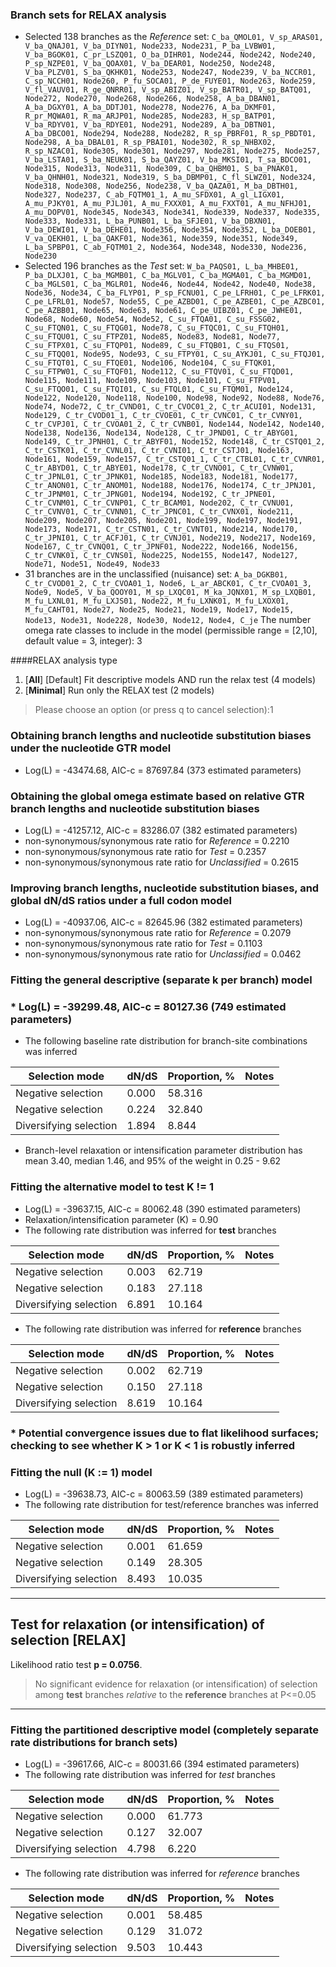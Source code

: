 ### Branch sets for RELAX analysis
* Selected 138 branches as the _Reference_ set: `C_ba_QMOL01, V_sp_ARAS01, V_ba_QNAJ01, V_ba_DIYN01, Node233, Node231, P_ba_LVBW01, V_ba_BGOK01, C_pr_LSZQ01, O_ba_DIHR01, Node244, Node242, Node240, P_sp_NZPE01, V_ba_QOAX01, V_ba_DEAR01, Node250, Node248, V_ba_PLZV01, S_ba_QKHK01, Node253, Node247, Node239, V_ba_NCCR01, C_sp_NCCH01, Node260, P_fu_SOCA01, P_de_FUYE01, Node263, Node259, V_fl_VAUV01, R_ge_QNRR01, V_sp_ABIZ01, V_sp_BATR01, V_sp_BATQ01, Node272, Node270, Node268, Node266, Node258, A_ba_DBAN01, A_ba_DGXY01, A_ba_DDTJ01, Node278, Node276, A_ba_DKMF01, R_pr_MQWA01, R_ma_ARJP01, Node285, Node283, H_sp_BATP01, V_ba_RDYV01, V_ba_RDYE01, Node291, Node289, A_ba_DBTN01, A_ba_DBCO01, Node294, Node288, Node282, R_sp_PBRF01, R_sp_PBDT01, Node298, A_ba_DBAL01, R_sp_PBAI01, Node302, R_sp_NHBX02, R_sp_NZAC01, Node305, Node301, Node297, Node281, Node275, Node257, V_ba_LSTA01, S_ba_NEUK01, S_ba_QAYZ01, V_ba_MKSI01, T_sa_BDCO01, Node315, Node313, Node311, Node309, C_ba_QHBM01, S_ba_PNAK01, V_ba_QHNH01, Node321, Node319, S_ba_DBMP01, C_fl_SLWZ01, Node324, Node318, Node308, Node256, Node238, V_ba_QAZA01, M_ba_DBTH01, Node327, Node237, C_ab_FQTM01_1, A_mu_SFDX01, A_gl_LIGX01, A_mu_PJKY01, A_mu_PJLJ01, A_mu_FXXX01, A_mu_FXXT01, A_mu_NFHJ01, A_mu_DOPV01, Node345, Node343, Node341, Node339, Node337, Node335, Node333, Node331, L_ba_PUNB01, L_ba_SFJE01, V_ba_DBXN01, V_ba_DEWI01, V_ba_DEHE01, Node356, Node354, Node352, L_ba_DOEB01, V_va_QEKH01, L_ba_QAKF01, Node361, Node359, Node351, Node349, L_ba_SPBP01, C_ab_FQTM01_2, Node364, Node348, Node330, Node236, Node230`
* Selected 196 branches as the _Test_ set: `W_ba_PAQS01, L_ba_MHBE01, P_ba_DLXJ01, C_ba_MGMB01, C_ba_MGLV01, C_ba_MGMA01, C_ba_MGMD01, C_ba_MGLS01, C_ba_MGLR01, Node46, Node44, Node42, Node40, Node38, Node36, Node34, C_ba_FLYP01, P_sp_FCNU01, C_pe_LFRH01, C_pe_LFRK01, C_pe_LFRL01, Node57, Node55, C_pe_AZBD01, C_pe_AZBE01, C_pe_AZBC01, C_pe_AZBB01, Node65, Node63, Node61, C_pe_UIBZ01, C_pe_JWHE01, Node68, Node60, Node54, Node52, C_su_FTQA01, C_su_FSSG02, C_su_FTQN01, C_su_FTQG01, Node78, C_su_FTQC01, C_su_FTQH01, C_su_FTQU01, C_su_FTPZ01, Node85, Node83, Node81, Node77, C_su_FTPX01, C_su_FTQP01, Node89, C_su_FTQB01, C_su_FTQS01, C_su_FTQQ01, Node95, Node93, C_su_FTPY01, C_su_AYKJ01, C_su_FTQJ01, C_su_FTQT01, C_su_FTQE01, Node106, Node104, C_su_FTQK01, C_su_FTPW01, C_su_FTQF01, Node112, C_su_FTQV01, C_su_FTQD01, Node115, Node111, Node109, Node103, Node101, C_su_FTPV01, C_su_FTQO01, C_su_FTQI01, C_su_FTQL01, C_su_FTQM01, Node124, Node122, Node120, Node118, Node100, Node98, Node92, Node88, Node76, Node74, Node72, C_tr_CVND01, C_tr_CVOC01_2, C_tr_ACUI01, Node131, Node129, C_tr_CVOD01_1, C_tr_CVOE01, C_tr_CVNC01, C_tr_CVNY01, C_tr_CVPJ01, C_tr_CVOA01_2, C_tr_CVNB01, Node144, Node142, Node140, Node138, Node136, Node134, Node128, C_tr_JPND01, C_tr_ABYG01, Node149, C_tr_JPNH01, C_tr_ABYF01, Node152, Node148, C_tr_CSTQ01_2, C_tr_CSTK01, C_tr_CVNL01, C_tr_CVNI01, C_tr_CSTJ01, Node163, Node161, Node159, Node157, C_tr_CSTQ01_1, C_tr_CTBL01, C_tr_CVNR01, C_tr_ABYD01, C_tr_ABYE01, Node178, C_tr_CVNO01, C_tr_CVNW01, C_tr_JPNL01, C_tr_JPNK01, Node185, Node183, Node181, Node177, C_tr_ANON01, C_tr_ANOM01, Node188, Node176, Node174, C_tr_JPNJ01, C_tr_JPNM01, C_tr_JPNG01, Node194, Node192, C_tr_JPNE01, C_tr_CVNM01, C_tr_CVNP01, C_tr_BCAM01, Node202, C_tr_CVNU01, C_tr_CVNV01, C_tr_CVNN01, C_tr_JPNC01, C_tr_CVNX01, Node211, Node209, Node207, Node205, Node201, Node199, Node197, Node191, Node173, Node171, C_tr_CSTN01, C_tr_CVNT01, Node214, Node170, C_tr_JPNI01, C_tr_ACFJ01, C_tr_CVNJ01, Node219, Node217, Node169, Node167, C_tr_CVNQ01, C_tr_JPNF01, Node222, Node166, Node156, C_tr_CVNK01, C_tr_CVNS01, Node225, Node155, Node147, Node127, Node71, Node51, Node49, Node33`
* 31 branches are in the unclassified (nuisance) set: `A_ba_DGKB01, C_tr_CVOD01_2, C_tr_CVOA01_1, Node6, L_ar_ABCK01, C_tr_CVOA01_3, Node9, Node5, V_ba_QOOY01, M_sp_LXQC01, M_ka_JQNX01, M_sp_LXQB01, M_fu_LXNL01, M_fu_LXJS01, Node22, M_fu_LXNK01, M_fu_LXOX01, M_fu_CAHT01, Node27, Node25, Node21, Node19, Node17, Node15, Node13, Node31, Node228, Node30, Node12, Node4, C_je`
The number omega rate classes to include in the model (permissible range = [2,10], default value = 3, integer): 3


####RELAX analysis type

1. [**All**] [Default] Fit descriptive models AND run the relax test (4 models)
2. [**Minimal**] Run only the RELAX test (2 models)

>Please choose an option (or press q to cancel selection):1


### Obtaining branch lengths and nucleotide substitution biases under the nucleotide GTR model
* Log(L) = -43474.68, AIC-c = 87697.84 (373 estimated parameters)

### Obtaining the global omega estimate based on relative GTR branch lengths and nucleotide substitution biases
* Log(L) = -41257.12, AIC-c = 83286.07 (382 estimated parameters)
* non-synonymous/synonymous rate ratio for *Reference* =   0.2210
* non-synonymous/synonymous rate ratio for *Test* =   0.2357
* non-synonymous/synonymous rate ratio for *Unclassified* =   0.2615

### Improving branch lengths, nucleotide substitution biases, and global dN/dS ratios under a full codon model
* Log(L) = -40937.06, AIC-c = 82645.96 (382 estimated parameters)
* non-synonymous/synonymous rate ratio for *Reference* =   0.2079
* non-synonymous/synonymous rate ratio for *Test* =   0.1103
* non-synonymous/synonymous rate ratio for *Unclassified* =   0.0462

### Fitting the general descriptive (separate k per branch) model

### * Log(L) = -39299.48, AIC-c = 80127.36 (749 estimated parameters)
* The following baseline rate distribution for branch-site combinations was inferred

|          Selection mode           |     dN/dS     |Proportion, %|               Notes               |
|-----------------------------------|---------------|-------------|-----------------------------------|
|        Negative selection         |     0.000     |   58.316    |                                   |
|        Negative selection         |     0.224     |   32.840    |                                   |
|      Diversifying selection       |     1.894     |    8.844    |                                   |

* Branch-level relaxation or intensification parameter distribution has mean  3.40, median  1.46, and 95% of the weight in  0.25 -  9.62

### Fitting the alternative model to test K != 1
* Log(L) = -39637.15, AIC-c = 80062.48 (390 estimated parameters)
* Relaxation/intensification parameter (K) =     0.90
* The following rate distribution was inferred for **test** branches

|          Selection mode           |     dN/dS     |Proportion, %|               Notes               |
|-----------------------------------|---------------|-------------|-----------------------------------|
|        Negative selection         |     0.003     |   62.719    |                                   |
|        Negative selection         |     0.183     |   27.118    |                                   |
|      Diversifying selection       |     6.891     |   10.164    |                                   |

* The following rate distribution was inferred for **reference** branches

|          Selection mode           |     dN/dS     |Proportion, %|               Notes               |
|-----------------------------------|---------------|-------------|-----------------------------------|
|        Negative selection         |     0.002     |   62.719    |                                   |
|        Negative selection         |     0.150     |   27.118    |                                   |
|      Diversifying selection       |     8.619     |   10.164    |                                   |


### * Potential convergence issues due to flat likelihood surfaces; checking to see whether K > 1 or K < 1 is robustly inferred

### Fitting the null (K := 1) model
* Log(L) = -39638.73, AIC-c = 80063.59 (389 estimated parameters)
* The following rate distribution for test/reference branches was inferred

|          Selection mode           |     dN/dS     |Proportion, %|               Notes               |
|-----------------------------------|---------------|-------------|-----------------------------------|
|        Negative selection         |     0.001     |   61.659    |                                   |
|        Negative selection         |     0.149     |   28.305    |                                   |
|      Diversifying selection       |     8.493     |   10.035    |                                   |

----
## Test for relaxation (or intensification) of selection [RELAX]
Likelihood ratio test **p =   0.0756**.
>No significant evidence for relaxation (or intensification) of selection among **test** branches _relative_ to the **reference** branches at P<=0.05
----


### Fitting the partitioned descriptive model (completely separate rate distributions for branch sets)
* Log(L) = -39617.66, AIC-c = 80031.66 (394 estimated parameters)
* The following rate distribution was inferred for *test* branches 

|          Selection mode           |     dN/dS     |Proportion, %|               Notes               |
|-----------------------------------|---------------|-------------|-----------------------------------|
|        Negative selection         |     0.000     |   61.773    |                                   |
|        Negative selection         |     0.127     |   32.007    |                                   |
|      Diversifying selection       |     4.798     |    6.220    |                                   |

* The following rate distribution was inferred for *reference* branches 

|          Selection mode           |     dN/dS     |Proportion, %|               Notes               |
|-----------------------------------|---------------|-------------|-----------------------------------|
|        Negative selection         |     0.001     |   58.485    |                                   |
|        Negative selection         |     0.129     |   31.072    |                                   |
|      Diversifying selection       |     9.503     |   10.443    |                                   |



